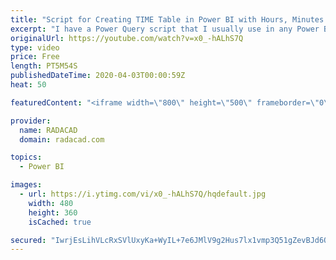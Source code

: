 ```yaml
---
title: "Script for Creating TIME Table in Power BI with Hours, Minutes and Seconds Buckets"
excerpt: "I have a Power Query script that I usually use in any Power BI solution that needs time-based analysis. However, I never had a chance to publish it here for everyone to use. So here it is. A friend's question about a time table reminded me that it is good to publish this to the public. This is a script"
originalUrl: https://youtube.com/watch?v=x0_-hALhS7Q
type: video
price: Free
length: PT5M54S
publishedDateTime: 2020-04-03T00:00:59Z
heat: 50

featuredContent: "<iframe width=\"800\" height=\"500\" frameborder=\"0\" src=\"https://www.youtube.com/embed/x0_-hALhS7Q\" allow=\"accelerometer; autoplay; encrypted-media; gyroscope; picture-in-picture\" allowfullscreen></iframe>"

provider:
  name: RADACAD
  domain: radacad.com

topics:
  - Power BI

images:
  - url: https://i.ytimg.com/vi/x0_-hALhS7Q/hqdefault.jpg
    width: 480
    height: 360
    isCached: true

secured: "IwrjEsLihVLcRxSVlUxyKa+WyIL+7e6JMlV9g2Hus7lx1vmp3Q51gZevBJd6OUI3AWN42llT4OpHtyx6HoGjsvSbei7w6gsBgmLCahJzRp4oqZw1b6ahqRlpw1oD667z99i7IlpO5EJMKhXoOtxcM2Qw43guq4JPqIEoWOsc5Xh6mLweNMQVG1MFWzpkw9LyhjFeYpTKiEJm47TYZb7cuK6vUt1RcxhmwXe5CykLTv6/+RlvGOQCUR50oIgVcrThUB8zupwR6Lf2c8Mpy1vecyRr4KnBLjj1yaJTc57bPFGYZNXGJx/OrtdtetB5F5pvOk8Y7I7jq5tYCbbjy5UBMC6DdgdL1CWBrxEiV2NoQnYPkow/DZHyGvckAAh06gqDmuBhN1dhavAQuIiVplBsv1fq6S64JZ+ixcYtzir9TCI=;xx0Rr5zz91xOfq1U1fifJg=="
---
```



